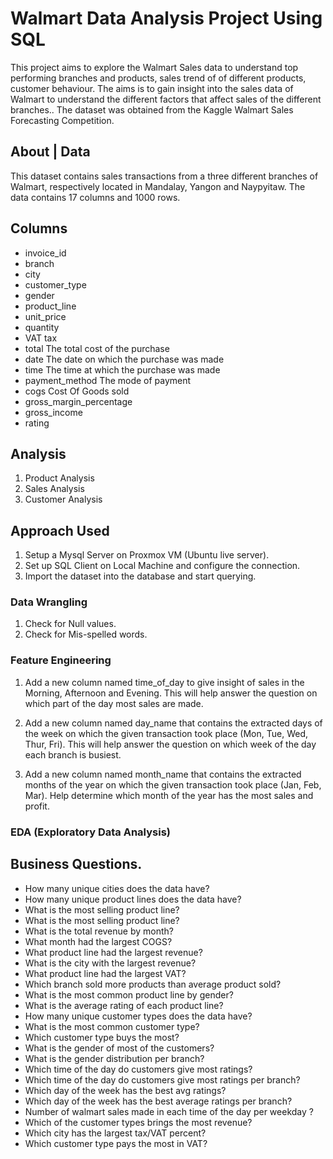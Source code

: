 
# Walmart Data Analysis Project Using SQL

This project aims to explore the Walmart Sales data to understand top performing branches and products, sales trend of of different products, customer behaviour. The aims is to gain insight into the sales data of Walmart to understand the different factors that affect sales of the different branches.. The dataset was obtained from the Kaggle Walmart Sales Forecasting Competition.




## About | Data

This dataset contains sales transactions from a three different branches of Walmart, respectively located in Mandalay, Yangon and Naypyitaw. The data contains 17 columns and 1000 rows.

## Columns

- invoice_id
- branch
- city
- customer_type
- gender
- product_line
- unit_price
- quantity
- VAT   tax
- total	The total cost of the purchase
- date	The date on which the purchase was made
- time	The time at which the purchase was made
- payment_method	The mode of payment
- cogs	Cost Of Goods sold
- gross_margin_percentage
- gross_income
- rating

## Analysis

1. Product Analysis
2. Sales Analysis
3. Customer Analysis

## Approach Used

1. Setup a Mysql Server on Proxmox VM (Ubuntu live server).
2. Set up SQL Client on Local Machine and configure the connection.
3. Import the dataset into the database and start querying.

### Data Wrangling
1. Check for Null values.
2. Check for Mis-spelled words.
### Feature Engineering
1. Add a new column named time_of_day to give insight of sales in the Morning, Afternoon and Evening. This will help answer the question on which part of the day most sales are made.

2. Add a new column named day_name that contains the extracted days of the week on which the given transaction took place (Mon, Tue, Wed, Thur, Fri). This will help answer the question on which week of the day each branch is busiest.

3. Add a new column named month_name that contains the extracted months of the year on which the given transaction took place (Jan, Feb, Mar). Help determine which month of the year has the most sales and profit.

### EDA (Exploratory Data Analysis)

## Business Questions.






- How many unique cities does the data have?
- How many unique product lines does the data have?
- What is the most selling product line?
- What is the most selling product line?
- What is the total revenue by month?
- What month had the largest COGS?
- What product line had the largest revenue?
- What is the city with the largest revenue?
- What product line had the largest VAT?
- Which branch sold more products than average product sold?
- What is the most common product line by gender?
- What is the average rating of each product line?
- How many unique customer types does the data have?
- What is the most common customer type?
- Which customer type buys the most?
- What is the gender of most of the customers?
- What is the gender distribution per branch?
- Which time of the day do customers give most ratings?
- Which time of the day do customers give most ratings per branch?
- Which day of the week has the best avg ratings?
- Which day of the week has the best average ratings per branch?
- Number of walmart sales made in each time of the day per weekday ?
- Which of the customer types brings the most revenue?
- Which city has the largest tax/VAT percent?
- Which customer type pays the most in VAT?